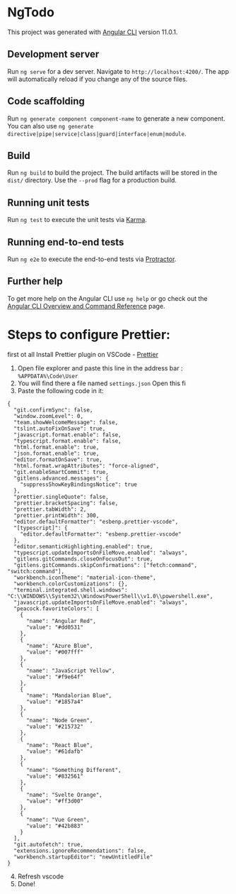 # NgTodo

This project was generated with [Angular CLI](https://github.com/angular/angular-cli) version 11.0.1.

## Development server

Run `ng serve` for a dev server. Navigate to `http://localhost:4200/`. The app will automatically reload if you change any of the source files.

## Code scaffolding

Run `ng generate component component-name` to generate a new component. You can also use `ng generate directive|pipe|service|class|guard|interface|enum|module`.

## Build

Run `ng build` to build the project. The build artifacts will be stored in the `dist/` directory. Use the `--prod` flag for a production build.

## Running unit tests

Run `ng test` to execute the unit tests via [Karma](https://karma-runner.github.io).

## Running end-to-end tests

Run `ng e2e` to execute the end-to-end tests via [Protractor](http://www.protractortest.org/).

## Further help

To get more help on the Angular CLI use `ng help` or go check out the [Angular CLI Overview and Command Reference](https://angular.io/cli) page.


# Steps to configure Prettier:
first ot all Install Prettier plugin on VSCode - [Prettier](https://marketplace.visualstudio.com/items?itemName=esbenp.prettier-vscode)
1.  Open file explorer and paste this line in the address bar : `%APPDATA%\Code\User`
2. You will find there a file named `settings.json` Open this fi
3.  Paste the following code in it:


```
{
  "git.confirmSync": false,
  "window.zoomLevel": 0,
  "team.showWelcomeMessage": false,
  "tslint.autoFixOnSave": true,
  "javascript.format.enable": false,
  "typescript.format.enable": false,
  "html.format.enable": true,
  "json.format.enable": true,
  "editor.formatOnSave": true,
  "html.format.wrapAttributes": "force-aligned",
  "git.enableSmartCommit": true,
  "gitlens.advanced.messages": {
    "suppressShowKeyBindingsNotice": true
  },
  "prettier.singleQuote": false,
  "prettier.bracketSpacing": false,
  "prettier.tabWidth": 2,
  "prettier.printWidth": 300,
  "editor.defaultFormatter": "esbenp.prettier-vscode",
  "[typescript]": {
    "editor.defaultFormatter": "esbenp.prettier-vscode"
  },
  "editor.semanticHighlighting.enabled": true,
  "typescript.updateImportsOnFileMove.enabled": "always",
  "gitlens.gitCommands.closeOnFocusOut": true,
  "gitlens.gitCommands.skipConfirmations": ["fetch:command", "switch:command"],
  "workbench.iconTheme": "material-icon-theme",
  "workbench.colorCustomizations": {},
  "terminal.integrated.shell.windows": "C:\\WINDOWS\\System32\\WindowsPowerShell\\v1.0\\powershell.exe",
  "javascript.updateImportsOnFileMove.enabled": "always",
  "peacock.favoriteColors": [
    {
      "name": "Angular Red",
      "value": "#dd0531"
    },
    {
      "name": "Azure Blue",
      "value": "#007fff"
    },
    {
      "name": "JavaScript Yellow",
      "value": "#f9e64f"
    },
    {
      "name": "Mandalorian Blue",
      "value": "#1857a4"
    },
    {
      "name": "Node Green",
      "value": "#215732"
    },
    {
      "name": "React Blue",
      "value": "#61dafb"
    },
    {
      "name": "Something Different",
      "value": "#832561"
    },
    {
      "name": "Svelte Orange",
      "value": "#ff3d00"
    },
    {
      "name": "Vue Green",
      "value": "#42b883"
    }
  ],
  "git.autofetch": true,
  "extensions.ignoreRecommendations": false,
  "workbench.startupEditor": "newUntitledFile"
}
```

4. Refresh vscode
5.  Done!

